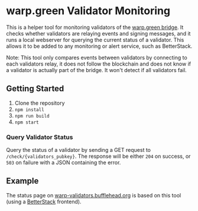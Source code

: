# warp.green Validator Monitoring

This is a helper tool for monitoring validators of the [warp.green bridge](https://warp.green). It checks whether validators are relaying events and signing messages, and it runs a local webserver for querying the current status of a validator. This allows it to be added to any monitoring or alert service, such as BetterStack.

Note: This tool only compares events between validators by connecting to each validators relay, it does not follow the blockchain and does not know if a validator is actually part of the bridge. It won't detect if all validators fail.

## Getting Started

1. Clone the repository
2. `npm install`
3. `npm run build`
4. `npm start`

### Query Validator Status

Query the status of a validator by sending a GET request to `/check/{validators_pubkey}`. The response will be either `204` on success, or `503` on failure with a JSON containing the error.

## Example

The status page on [warp-validators.bufflehead.org](https://warp-validators.bufflehead.org) is based on this tool (using a [BetterStack](http://betterstack.com) frontend).
